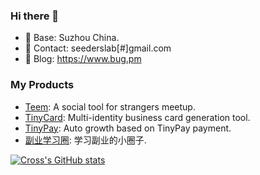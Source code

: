 <!-- <div align="center">
	<br>
	<a href="https://raw.githubusercontent.com/CrossLee/css-in-readme-like-wat/main/header.svg">
		<img src="https://raw.githubusercontent.com/CrossLee/css-in-readme-like-wat/main/header.svg" width="800" height="400" alt="Click to see the source">
	</a>
	<br>
</div>


<br>
<br>
<br> -->


### Hi there 👋

<!-- - 🔭 I’m currently working on qdstorm.com. -->
<!-- - 📱 I’m making a contribution to a product named 「Teem」to improve stranger socializing effectiveness. -->
- 🌱 Base: Suzhou China.
- 💬 Contact: seederslab[#]gmail.com
- 📝 Blog: https://www.bug.pm

### My Products
- <a href="https://teem.cool" target="_blank">Teem</a>: A social tool for strangers meetup.
- <a href="https://tinycard.cn">TinyCard</a>: Multi-identity business card generation tool.
- <a href="https://tinypay.tech">TinyPay</a>: Auto growth based on TinyPay payment.
- <a href="https://fyxxq.cn">副业学习圈</a>: 学习副业的小圈子.

[![Cross's GitHub stats](https://github-readme-stats-sigma-five.vercel.app/api?username=crosslee&show_icons=true&count_private=true)](https://github.com/crosslee)

